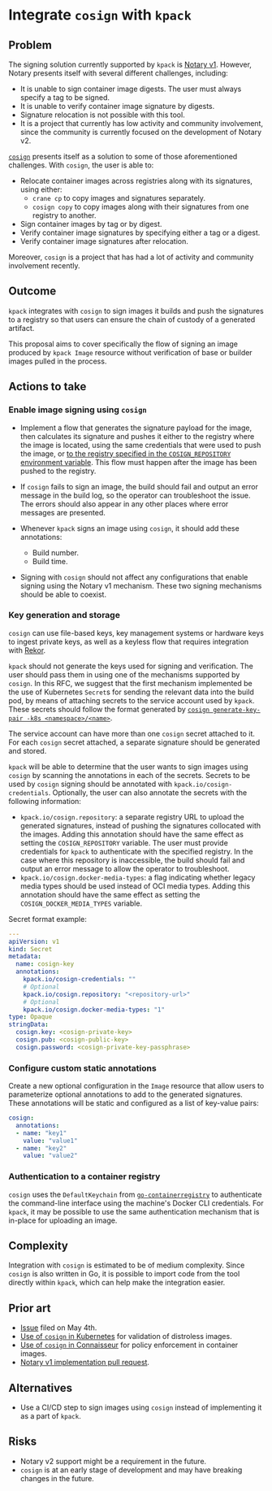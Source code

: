 # Integrate `cosign` with `kpack`

## Problem

The signing solution currently supported by `kpack` is
[Notary v1](https://github.com/theupdateframework/notary). However, Notary
presents itself with several different challenges, including:
- It is unable to sign container image digests. The user must always specify a
tag to be signed.
- It is unable to verify container image signature by digests.
- Signature relocation is not possible with this tool.
- It is a project that currently has low activity and community involvement,
  since the community is currently focused on the development of Notary v2.

[`cosign`](https://github.com/sigstore/cosign) presents itself as a solution to
some of those aforementioned challenges. With `cosign`, the user is able to:
- Relocate container images across registries along with its signatures, using
  either:
  - `crane cp` to copy images and signatures separately.
  - `cosign copy` to copy images along with their signatures from one registry
    to another.
- Sign container images by tag or by digest.
- Verify container image signatures by specifying either a tag or a digest.
- Verify container image signatures after relocation.

Moreover, `cosign` is a project that has had a lot of activity and community
involvement recently.

## Outcome

`kpack` integrates with `cosign` to sign images it builds and push the
signatures to a registry so that users can ensure the chain of custody of a
generated artifact.

This proposal aims to cover specifically the flow of signing an image produced
by `kpack Image` resource without verification of base or builder images pulled
in the process.

## Actions to take

### Enable image signing using `cosign`

- Implement a flow that generates the signature payload for the image, then
  calculates its signature and pushes it either to the registry where the image
  is located, using the same credentials that were used to push the image, or
  [to the registry specified in the `COSIGN_REPOSITORY` environment variable](#key-generation-and-storage).
  This flow must happen after the image has been pushed to the registry.

- If `cosign` fails to sign an image, the build should fail and output an error
  message in the build log, so the operator can troubleshoot the issue. The
  errors should also appear in any other places where error messages are
  presented.

- Whenever `kpack` signs an image using `cosign`, it should add these
  annotations:
  - Build number.
  - Build time.

- Signing with `cosign` should not affect any configurations that enable signing
  using the Notary v1 mechanism. These two signing mechanisms should be able to
  coexist.

### Key generation and storage

`cosign` can use file-based keys, key management systems or hardware keys to
ingest private keys, as well as a keyless flow that requires integration with
[Rekor](https://github.com/sigstore/rekor).

`kpack` should not generate the keys used for signing and verification. The user
should pass them in using one of the mechanisms supported by `cosign`.
In this RFC, we suggest that the first mechanism implemented be the use of
Kubernetes `Secret`s for sending the relevant data into the build pod, by means
of attaching secrets to the service account used by `kpack`.
These secrets should follow the format generated by
[`cosign generate-key-pair -k8s <namespace>/<name>`](https://github.com/sigstore/cosign/pull/345).

The service account can have more than one `cosign` secret attached to it. For
each `cosign` secret attached, a separate signature should be generated and
stored.

`kpack` will be able to determine that the user wants to sign images using
`cosign` by scanning the annotations in each of the secrets. Secrets to be used
by `cosign` signing should be annotated with `kpack.io/cosign-credentials`.
Optionally, the user can also annotate the secrets with the following
information:
- `kpack.io/cosign.repository`: a separate registry URL to upload the generated
signatures, instead of pushing the signatures collocated with the images. Adding
this annotation should have the same effect as setting the `COSIGN_REPOSITORY`
variable. The user must provide credentials for `kpack` to authenticate with the
specified registry. In the case where this repository is inaccessible, the build
should fail and output an error message to allow the operator to troubleshoot.
- `kpack.io/cosign.docker-media-types`: a flag indicating whether legacy media
types should be used instead of OCI media types. Adding this annotation should
have the same effect as setting the `COSIGN_DOCKER_MEDIA_TYPES` variable.

Secret format example:
```yaml
---
apiVersion: v1
kind: Secret
metadata:
  name: cosign-key
  annotations:
    kpack.io/cosign-credentials: ""
    # Optional
    kpack.io/cosign.repository: "<repository-url>"
    # Optional
    kpack.io/cosign.docker-media-types: "1"
type: Opaque
stringData:
  cosign.key: <cosign-private-key>
  cosign.pub: <cosign-public-key>
  cosign.password: <cosign-private-key-passphrase>
```

### Configure custom static annotations

Create a new optional configuration in the `Image` resource that allow users to
parameterize optional annotations to add to the generated signatures. These
annotations will be static and configured as a list of key-value pairs:
```yaml
cosign:
  annotations:
  - name: "key1"
    value: "value1"
  - name: "key2"
    value: "value2"
```

### Authentication to a container registry

`cosign` uses the `DefaultKeychain` from
[`go-containerregistry`](https://github.com/google/go-containerregistry/blob/main/pkg/authn/README.md#tldr-for-consumers-of-this-package)
to authenticate the command-line interface using the machine's Docker CLI
credentials. For `kpack`, it may be possible to use the same authentication
mechanism that is in-place for uploading an image.

## Complexity

Integration with `cosign` is estimated to be of medium complexity. Since
`cosign` is also written in Go, it is possible to import code from the tool
directly within `kpack`, which can help make the integration easier.

## Prior art

- [Issue](https://github.com/pivotal/kpack/issues/684) filed on May 4th.
- [Use of `cosign` in Kubernetes](https://github.com/kubernetes/release/pull/2016)
  for validation of distroless images.
- [Use of `cosign` in Connaisseur](https://github.com/sse-secure-systems/connaisseur/pull/107)
  for policy enforcement in container images.
- [Notary v1 implementation pull request](https://github.com/pivotal/kpack/pull/541).

## Alternatives

- Use a CI/CD step to sign images using `cosign` instead of implementing it as
  a part of `kpack`.

## Risks

- Notary v2 support might be a requirement in the future.
- `cosign` is at an early stage of development and may have breaking changes in
  the future.
